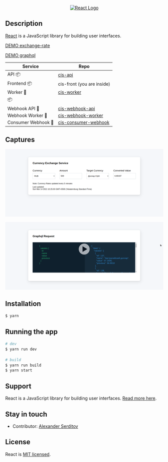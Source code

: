 <p align="center">
  <a href="http://nestjs.com/" target="blank"><img src="https://upload.wikimedia.org/wikipedia/commons/thumb/a/a7/React-icon.svg/512px-React-icon.svg.png" width="320" alt="React Logo" /></a>
</p>


## Description
[React](https://reactjs.org/) is a JavaScript library for building user interfaces.

[DEMO exchange-rate](https://cis.digitallyconstructed.ru/)

[DEMO graphql](https://cis.digitallyconstructed.ru/graphql)


| Service | Repo |
| --- | --- |
| API 📦 | [cis-api](https://github.com/dguard/cis-api) |
| Frontend 📦 | cis-front (you are inside) |
| Worker 🐍| [cis-worker](https://github.com/dguard/cis-worker) |
|  📦 |  |
| Webhook API 🐍| [cis-webhook-api](https://github.com/dguard/cis-webhook-api) |
| Webhook Worker 🐍| [cis-webhook-worker](https://github.com/dguard/cis-webhook-worker) |
| Consumer Webhook 🐍| [cis-consumer-webhook](https://github.com/dguard/cis-consumer-webhook) |


## Captures
<p align="center">
  <img src="/captures/currency-exchange-service.png" alt="screenshot" />
</p>
<p align="center">
  <img src="/captures/graphql.png" alt="screenshot" />
</p>



## Installation

```bash
$ yarn
```

## Running the app

```bash
# dev
$ yarn run dev

# build
$ yarn run build
$ yarn start
```

## Support

React is a JavaScript library for building user interfaces. [Read more here](https://reactjs.org/community/support.html).

## Stay in touch

- Contributor: [Alexander Serditov](https://cv.digitallyconstructed.ru/)

## License

  React is [MIT licensed](LICENSE).
